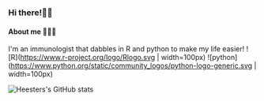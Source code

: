 ### Hi there!👋🏼 
#### About me 👨🏼‍🔬
I'm an immunologist that dabbles in R and python to make my life easier!
![R](https://www.r-project.org/logo/Rlogo.svg | width=100px) ![python](https://www.python.org/static/community_logos/python-logo-generic.svg | width=100px)

![Heesters's GitHub stats](https://github-readme-stats.vercel.app/api?username=heesters&theme=buefy)
